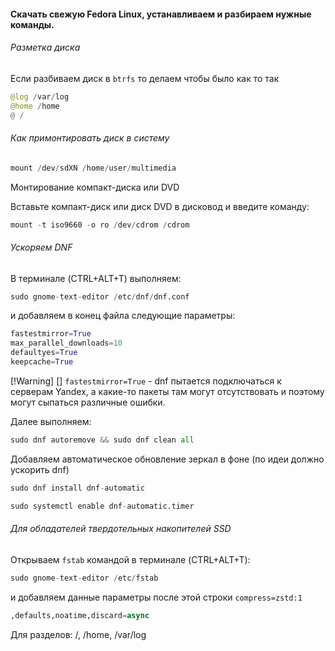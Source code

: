 #### Скачать свежую Fedora Linux, устанавливаем и разбираем нужные команды.
###### Разметка диска
Если разбиваем диск в ``btrfs`` то делаем чтобы было как то так
```python
@log /var/log
@home /home
@ /
```
###### Как примонтировать диск в систему
```python
mount /dev/sdXN /home/user/multimedia
```
Монтирование компакт-диска или DVD

Вставьте компакт-диск или диск DVD в дисковод и введите команду:
```python
mount -t iso9660 -o ro /dev/cdrom /cdrom
```
###### Ускоряем DNF
В терминале (CTRL+ALT+T) выполняем:
```python
sudo gnome-text-editor /etc/dnf/dnf.conf
```
и добавляем в конец файла следующие параметры:
```python
fastestmirror=True  
max_parallel_downloads=10
defaultyes=True
keepcache=True
```
[!Warning]
[] ``fastestmirror=True`` - dnf пытается подключаться к серверам Yandex, а какие-то пакеты там могут отсутствовать и поэтому могут сыпаться различные ошибки.

Далее выполняем:
```python
sudo dnf autoremove && sudo dnf clean all
```
Добавляем автоматическое обновление зеркал в фоне (по идеи должно ускорить dnf)
```python
sudo dnf install dnf-automatic
```
```python
sudo systemctl enable dnf-automatic.timer
```
###### Для обладателей твердотельных накопителей SSD
Открываем ``fstab`` командой в терминале (CTRL+ALT+T):
```python
sudo gnome-text-editor /etc/fstab
```
и добавляем данные параметры после этой строки ``compress=zstd:1``

```python
,defaults,noatime,discard=async
```

Для разделов: /, /home, /var/log

